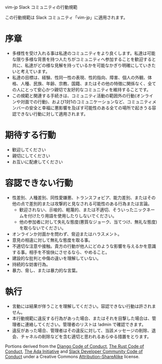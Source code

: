vim-jp Slack コミュニティの行動規範

この行動規範は Slack コミュニティ「vim-jp」に適用されます。

# 序章

* 多様性を受け入れる事は私達のコミュニティをより良くします。私達は可能な限り多様な背景を持つ人たちがコミュニティへ参加することを歓迎すると共に、私達がどの様な見解を持っているかを可能なかぎり明確にしていきたいと考えています。
* 私達の目標は、経験、性同一性の表現、性的指向、障害、個人の外観、体格、人種、民族、年齢、宗教、国籍、またはその他の特徴に関係なく、全ての人にとって安心かつ親切で友好的なコミュニティを維持することです。
* この規範と関連する手続きは、コミュニティ活動の範囲外の行動(オンラインや対面での行動)、および1対1のコミュニケーションなど、コミュニティメンバーの安全と幸福に悪影響を及ぼす可能性のある全ての場所で起きうる容認できない行動に対して適用されます。

# 期待する行動

* 歓迎してください
* 親切にしてください
* お互いに配慮してください

# 容認できない行動

* 性差別、人種差別、同性愛嫌悪、トランスフォビア、能力差別、またはその他の点で差別的または攻撃的と見なされる可能性のある行為または言論。
    * 歓迎されない、示唆的、軽蔑的、または不適切、そういったニックネームを付けたり用語を使用したりしないでください。
    * 他の参加者に対して失礼な態度(悪質なジョーク、当てつけ、無礼な態度)を取らないでください。
* オンラインか対面かを問わず、脅迫またはハラスメント。 
* 意見の相違に対して無礼な態度を取る事。
* 不適切な注意や接触。貴方の行動が他人にどのような影響を与えるかを意識する事。相手を不愉快にさせるなら、やめること。
* 建設的な批判と中傷の違いを理解していない。
* 持続的な妨害行為。
* 暴力、脅し、または暴力的な言葉。

# 執行

* 言動には結果が伴うことを理解してください。容認できない行動は許されません。
* 本行動規範に違反する行為があった場合、またはそれを目撃した場合は、管理者に連絡してください。管理者のリストは !admin で確認できます。
* 違反があった場合、管理者はその違反に対して、当該メッセージの削除、退会、チャネルの削除などを含む適切と思われるあらゆる措置をとります。

Portions derived from the [Django Code of Conduct](https://www.djangoproject.com/conduct/), [The Rust Code of Conduct](https://www.rust-lang.org/conduct.html), [The Ada Initiative](http://adainitiative.org/2014/02/18/howto-design-a-code-of-conduct-for-your-community/) and [Slack Developer Community Code of Conduct](https://api.slack.com/community/code-of-conduct) under a Creative Commons [Attribution-ShareAlike](http://creativecommons.org/licenses/by-sa/3.0/) license.
